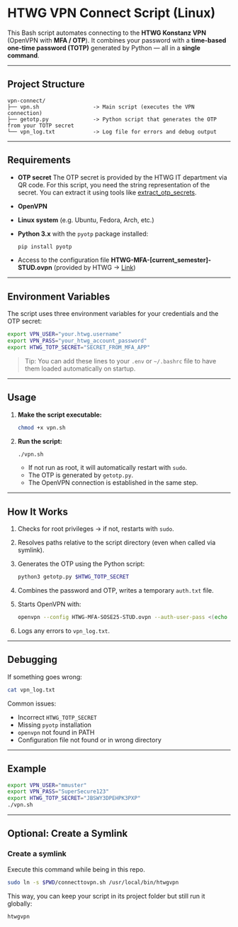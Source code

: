# HTWG VPN Connect Script (Linux)

This Bash script automates connecting to the **HTWG Konstanz VPN** (OpenVPN with **MFA / OTP**).
It combines your password with a **time-based one-time password (TOTP)** generated by Python — all in a **single command**.

---

## Project Structure

```
vpn-connect/
├── vpn.sh                 -> Main script (executes the VPN connection)
├── getotp.py              -> Python script that generates the OTP from your TOTP secret
└── vpn_log.txt            -> Log file for errors and debug output
```

---

## Requirements

* **OTP secret**
  The OTP secret is provided by the HTWG IT department via QR code.
  For this script, you need the string representation of the secret.
  You can extract it using tools like [extract_otp_secrets](https://github.com/scito/extract_otp_secrets).

* **OpenVPN**

* **Linux system** (e.g. Ubuntu, Fedora, Arch, etc.)

* **Python 3.x** with the `pyotp` package installed:

  ```bash
  pip install pyotp
  ```

* Access to the configuration file **HTWG-MFA-[current_semester]-STUD.ovpn**
  (provided by HTWG → [Link](https://www.htwg-konstanz.de/hochschule/einrichtungen/rechenzentrum/dienste/vpn-verbindung))

---

## Environment Variables

The script uses three environment variables for your credentials and the OTP secret:

```bash
export VPN_USER="your.htwg.username"
export VPN_PASS="your_htwg_account_password"
export HTWG_TOTP_SECRET="SECRET_FROM_MFA_APP"
```

> Tip: You can add these lines to your `.env` or `~/.bashrc` file
> to have them loaded automatically on startup.

---


## Usage

1. **Make the script executable:**

   ```bash
   chmod +x vpn.sh
   ```

2. **Run the script:**

   ```bash
   ./vpn.sh
   ```

   * If not run as root, it will automatically restart with `sudo`.
   * The OTP is generated by `getotp.py`.
   * The OpenVPN connection is established in the same step.

---

## How It Works

1. Checks for root privileges → if not, restarts with `sudo`.
2. Resolves paths relative to the script directory (even when called via symlink).
3. Generates the OTP using the Python script:

   ```bash
   python3 getotp.py $HTWG_TOTP_SECRET
   ```
4. Combines the password and OTP, writes a temporary `auth.txt` file.
5. Starts OpenVPN with:

   ```bash
   openvpn --config HTWG-MFA-SOSE25-STUD.ovpn --auth-user-pass <(echo -e "$VPN_USER\n$VPN_PASS$OTP")
   ```
6. Logs any errors to `vpn_log.txt`.

---

## Debugging

If something goes wrong:

```bash
cat vpn_log.txt
```

Common issues:

* Incorrect `HTWG_TOTP_SECRET`
* Missing `pyotp` installation
* `openvpn` not found in PATH
* Configuration file not found or in wrong directory

---

## Example

```bash
export VPN_USER="mmuster"
export VPN_PASS="SuperSecure123"
export HTWG_TOTP_SECRET="JBSWY3DPEHPK3PXP"
./vpn.sh
```

---

## Optional: Create a Symlink

### Create a symlink 
Execute this command while being in this repo.

```bash
sudo ln -s $PWD/connecttovpn.sh /usr/local/bin/htwgvpn
```
This way, you can keep your script in its project folder but still run it globally:
```bash
htwgvpn
```
